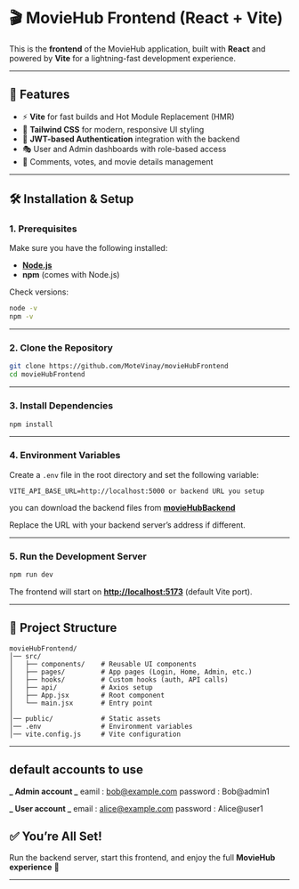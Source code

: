 # 🎬 MovieHub Frontend (React + Vite)

This is the **frontend** of the MovieHub application, built with **React** and powered by **Vite** for a lightning-fast development experience.

---

## 🚀 Features

- ⚡ **Vite** for fast builds and Hot Module Replacement (HMR)
- 🎨 **Tailwind CSS** for modern, responsive UI styling
- 🔐 **JWT-based Authentication** integration with the backend
- 🎭 User and Admin dashboards with role-based access
- 💬 Comments, votes, and movie details management

---

## 🛠️ Installation & Setup

### 1. Prerequisites

Make sure you have the following installed:

- **[Node.js](https://nodejs.org/)**
- **npm** (comes with Node.js)

Check versions:

```bash
node -v
npm -v
```

---

### 2. Clone the Repository

```bash
git clone https://github.com/MoteVinay/movieHubFrontend
cd movieHubFrontend
```

---

### 3. Install Dependencies

```bash
npm install
```

---

### 4. Environment Variables

Create a `.env` file in the root directory and set the following variable:

```env
VITE_API_BASE_URL=http://localhost:5000 or backend URL you setup
```

you can download the backend files from **[movieHubBackend](https://github.com/MoteVinay/movieHubBackend)**

Replace the URL with your backend server’s address if different.

---

### 5. Run the Development Server

```bash
npm run dev
```

The frontend will start on **[http://localhost:5173](http://localhost:5173)** (default Vite port).

---

## 📂 Project Structure

```
movieHubFrontend/
│── src/
│   ├── components/    # Reusable UI components
│   ├── pages/         # App pages (Login, Home, Admin, etc.)
│   ├── hooks/         # Custom hooks (auth, API calls)
│   ├── api/           # Axios setup
│   ├── App.jsx        # Root component
│   └── main.jsx       # Entry point
│
│── public/            # Static assets
│── .env               # Environment variables
│── vite.config.js     # Vite configuration
```

---

## default accounts to use

**_ Admin account _**
eamil : bob@example.com
password : Bob@admin1

**_ User account _**
email : alice@example.com
password : Alice@user1

## ✅ You’re All Set!

Run the backend server, start this frontend, and enjoy the full **MovieHub experience** 🍿

---
